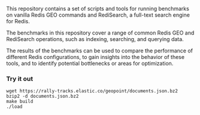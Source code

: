 


This repository contains a set of scripts and tools for running benchmarks on vanilla Redis GEO commands and RediSearch, a full-text search engine for Redis. 

The benchmarks in this repository cover a range of common Redis GEO and RediSearch operations, such as indexing, searching, and querying data. 

The results of the benchmarks can be used to compare the performance of different Redis configurations, to gain insights into the behavior of these tools,  and to identify potential bottlenecks or areas for optimization.


### Try it out
```
wget https://rally-tracks.elastic.co/geopoint/documents.json.bz2
bzip2 -d documents.json.bz2
make build
./load
```
